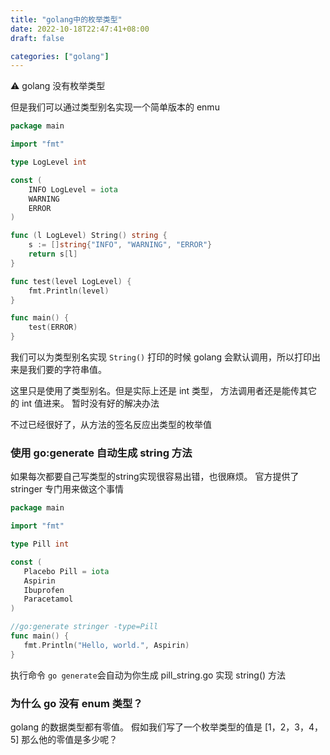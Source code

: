 ```yaml
---
title: "golang中的枚举类型"
date: 2022-10-18T22:47:41+08:00
draft: false

categories: ["golang"]
---
```


⚠️ golang 没有枚举类型

但是我们可以通过类型别名实现一个简单版本的 enmu

```go
package main

import "fmt"

type LogLevel int

const (
    INFO LogLevel = iota
    WARNING
    ERROR
)

func (l LogLevel) String() string {
    s := []string{"INFO", "WARNING", "ERROR"}
    return s[l]
}

func test(level LogLevel) {
    fmt.Println(level)
}

func main() {
    test(ERROR)
}
```

我们可以为类型别名实现 `String()` 打印的时候 golang 会默认调用，所以打印出来是我们要的字符串值。

这里只是使用了类型别名。但是实际上还是 int 类型， 方法调用者还是能传其它的 int 值进来。 暂时没有好的解决办法

不过已经很好了，从方法的签名反应出类型的枚举值

### 使用 go:generate 自动生成 string 方法

如果每次都要自己写类型的string实现很容易出错，也很麻烦。 官方提供了 stringer 专门用来做这个事情

```go
package main

import "fmt"

type Pill int

const (
   Placebo Pill = iota
   Aspirin
   Ibuprofen
   Paracetamol
)

//go:generate stringer -type=Pill
func main() {
   fmt.Println("Hello, world.", Aspirin)
}
```

执行命令 `go generate`会自动为你生成 pill_string.go 实现 string() 方法

### 为什么 go 没有 enum 类型？

golang 的数据类型都有零值。 假如我们写了一个枚举类型的值是 [1，2，3，4，5] 那么他的零值是多少呢？

